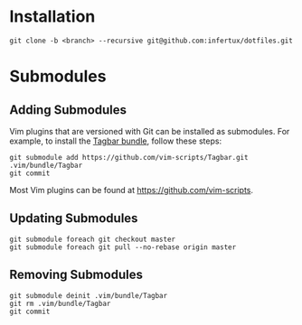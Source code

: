 Installation
============

    git clone -b <branch> --recursive git@github.com:infertux/dotfiles.git


Submodules
==========

Adding Submodules
-----------------

Vim plugins that are versioned with Git can be installed as submodules.
For example, to install the [Tagbar bundle][Tagbar], follow these steps:

    git submodule add https://github.com/vim-scripts/Tagbar.git .vim/bundle/Tagbar
    git commit

Most Vim plugins can be found at https://github.com/vim-scripts.

Updating Submodules
-------------------

    git submodule foreach git checkout master
    git submodule foreach git pull --no-rebase origin master

Removing Submodules
-------------------

    git submodule deinit .vim/bundle/Tagbar
    git rm .vim/bundle/Tagbar
    git commit


[Tagbar]: https://github.com/vim-scripts/Tagbar

